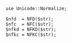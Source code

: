     use Unicode::Normalize;

    $nfd  = NFD($str);
    $nfc  = NFC($str);
    $nfkd = NFKD($str);
    $nfkc = NFKC($str);
